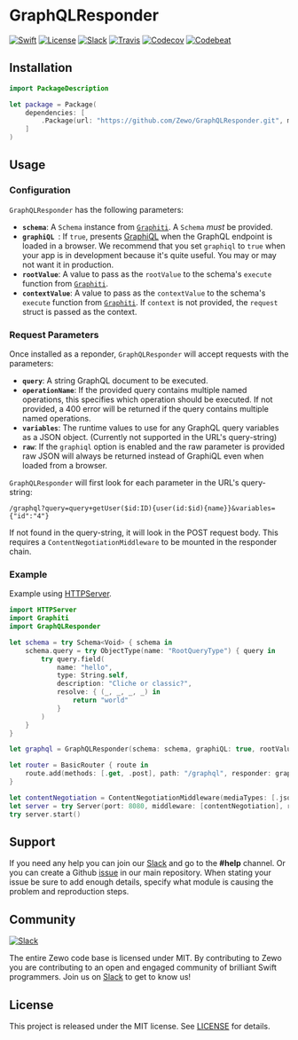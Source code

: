 # GraphQLResponder

[![Swift][swift-badge]][swift-url]
[![License][mit-badge]][mit-url]
[![Slack][slack-badge]][slack-url]
[![Travis][travis-badge]][travis-url]
[![Codecov][codecov-badge]][codecov-url]
[![Codebeat][codebeat-badge]][codebeat-url]

## Installation

```swift
import PackageDescription

let package = Package(
    dependencies: [
        .Package(url: "https://github.com/Zewo/GraphQLResponder.git", majorVersion: 0, minor: 14),
    ]
)
```

## Usage

### Configuration

`GraphQLResponder` has the following parameters:

- **`schema`**: A `Schema` instance from [`Graphiti`](https://github.com/GraphQLSwift/Graphiti). A `Schema` *must* be provided.
- **`graphiQL `**: If `true`, presents [GraphiQL](https://github.com/graphql/graphiql) when the GraphQL endpoint is loaded in a browser. We recommend that you set `graphiql` to `true` when your app is in development because it's quite useful. You may or may not want it in production.
- **`rootValue`**: A value to pass as the `rootValue` to the schema's `execute` function from [`Graphiti`](https://github.com/GraphQLSwift/Graphiti).
- **`contextValue`**: A value to pass as the `contextValue` to the schema's `execute` function from [`Graphiti`](https://github.com/GraphQLSwift/Graphiti). If `context` is not provided, the `request` struct is passed as the context.

### Request Parameters

Once installed as a reponder, `GraphQLResponder` will accept requests with the parameters:

- **`query`**: A string GraphQL document to be executed.
- **`operationName`**: If the provided query contains multiple named operations, this specifies which operation should be executed. If not provided, a 400 error will be returned if the query contains multiple named operations.
- **`variables`**: The runtime values to use for any GraphQL query variables as a JSON object. (Currently not supported in the URL's query-string)
- **`raw`**: If the `graphiql` option is enabled and the raw parameter is provided raw JSON will always be returned instead of GraphiQL even when loaded from a browser.

`GraphQLResponder` will first look for each parameter in the URL's query-string:

```
/graphql?query=query+getUser($id:ID){user(id:$id){name}}&variables={"id":"4"}
```
If not found in the query-string, it will look in the POST request body. This requires a `ContentNegotiationMiddleware` to be mounted in the responder chain.

### Example

Example using [HTTPServer](https://github.com/Zewo/HTTPServer).

```swift
import HTTPServer
import Graphiti
import GraphQLResponder

let schema = try Schema<Void> { schema in
    schema.query = try ObjectType(name: "RootQueryType") { query in
        try query.field(
            name: "hello",
            type: String.self,
            description: "Cliche or classic?",
            resolve: { (_, _, _, _) in
                return "world"
            }
        )
    }
}

let graphql = GraphQLResponder(schema: schema, graphiQL: true, rootValue: noRootValue)

let router = BasicRouter { route in
    route.add(methods: [.get, .post], path: "/graphql", responder: graphql)
}

let contentNegotiation = ContentNegotiationMiddleware(mediaTypes: [.json])
let server = try Server(port: 8080, middleware: [contentNegotiation], responder: router)
try server.start()
```

## Support

If you need any help you can join our [Slack](http://slack.zewo.io) and go to the **#help** channel. Or you can create a Github [issue](https://github.com/Zewo/Zewo/issues/new) in our main repository. When stating your issue be sure to add enough details, specify what module is causing the problem and reproduction steps.

## Community

[![Slack][slack-image]][slack-url]

The entire Zewo code base is licensed under MIT. By contributing to Zewo you are contributing to an open and engaged community of brilliant Swift programmers. Join us on [Slack](http://slack.zewo.io) to get to know us!

## License

This project is released under the MIT license. See [LICENSE](LICENSE) for details.

[swift-badge]: https://img.shields.io/badge/Swift-3.0-orange.svg?style=flat
[swift-url]: https://swift.org
[mit-badge]: https://img.shields.io/badge/License-MIT-blue.svg?style=flat
[mit-url]: https://tldrlegal.com/license/mit-license
[slack-image]: http://s13.postimg.org/ybwy92ktf/Slack.png
[slack-badge]: https://zewo-slackin.herokuapp.com/badge.svg
[slack-url]: http://slack.zewo.io
[travis-badge]: https://travis-ci.org/Zewo/GraphQLResponder.svg?branch=master
[travis-url]: https://travis-ci.org/Zewo/GraphQLResponder
[codecov-badge]: https://codecov.io/gh/Zewo/GraphQLResponder/branch/master/graph/badge.svg
[codecov-url]: https://codecov.io/gh/Zewo/GraphQLResponder
[codebeat-badge]: https://codebeat.co/badges/97fc8ffa-eff3-495f-b61d-b3c5d29f2280
[codebeat-url]: https://codebeat.co/projects/github-com-zewo-graphqlresponder
